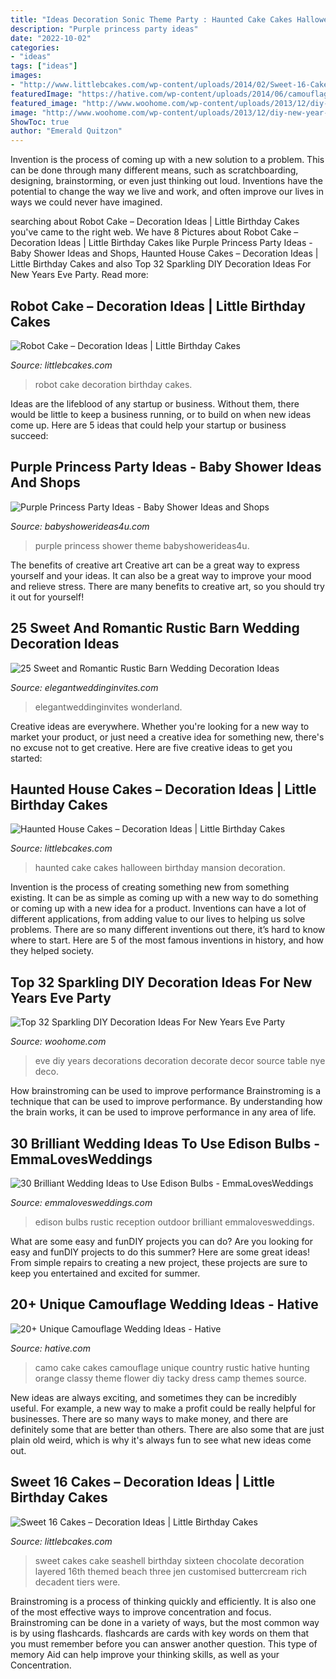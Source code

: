 ```yaml
---
title: "Ideas Decoration Sonic Theme Party : Haunted Cake Cakes Halloween Birthday Mansion Decoration"
description: "Purple princess party ideas"
date: "2022-10-02"
categories:
- "ideas"
tags: ["ideas"]
images:
- "http://www.littlebcakes.com/wp-content/uploads/2014/02/Sweet-16-Cakes-Ideas.jpg"
featuredImage: "https://hative.com/wp-content/uploads/2014/06/camouflage-wedding-ideas/9-camouflage-wedding-cake.jpg"
featured_image: "http://www.woohome.com/wp-content/uploads/2013/12/diy-new-year-eve-decorations-39.jpg"
image: "http://www.woohome.com/wp-content/uploads/2013/12/diy-new-year-eve-decorations-39.jpg"
ShowToc: true
author: "Emerald Quitzon"
---
```



Invention is the process of coming up with a new solution to a problem. This can be done through many different means, such as scratchboarding, designing, brainstorming, or even just thinking out loud. Inventions have the potential to change the way we live and work, and often improve our lives in ways we could never have imagined.

	

		
searching about Robot Cake – Decoration Ideas | Little Birthday Cakes you've came to the right web. We have 8 Pictures about Robot Cake – Decoration Ideas | Little Birthday Cakes like Purple Princess Party Ideas - Baby Shower Ideas and Shops, Haunted House Cakes – Decoration Ideas | Little Birthday Cakes and also Top 32 Sparkling DIY Decoration Ideas For New Years Eve Party. Read more:
		
    
## Robot Cake – Decoration Ideas | Little Birthday Cakes

<img loading=lazy src="http://www.littlebcakes.com/wp-content/uploads/2014/05/Robot-Cake.jpg" onerror="this.onerror=null;this.src='https://tse4.mm.bing.net/th?id=OIP.jU9wG8JVkUCwyjYQIsvIfgHaJ6&amp;pid=15.1';" alt="Robot Cake – Decoration Ideas | Little Birthday Cakes">

_Source: littlebcakes.com_

>robot cake decoration birthday cakes. 

	

Ideas are the lifeblood of any startup or business. Without them, there would be little to keep a business running, or to build on when new ideas come up. Here are 5 ideas that could help your startup or business succeed:

    
## Purple Princess Party Ideas - Baby Shower Ideas And Shops

<img loading=lazy src="https://babyshowerideas4u.com/wp-content/uploads/2014/01/1488012_649662588413034_1978950162_n.jpg" onerror="this.onerror=null;this.src='https://tse4.mm.bing.net/th?id=OIP.eE-5mRDWDX-ZqIgWhWF1CAHaLH&amp;pid=15.1';" alt="Purple Princess Party Ideas - Baby Shower Ideas and Shops">

_Source: babyshowerideas4u.com_

>purple princess shower theme babyshowerideas4u. 

	

The benefits of creative art
Creative art can be a great way to express yourself and your ideas. It can also be a great way to improve your mood and relieve stress. There are many benefits to creative art, so you should try it out for yourself!

    
## 25 Sweet And Romantic Rustic Barn Wedding Decoration Ideas

<img loading=lazy src="https://www.elegantweddinginvites.com/wedding-blog/wp-content/uploads/2017/06/sweet-rustic-barn-wedding-photo-display-ideas.jpg" onerror="this.onerror=null;this.src='https://tse3.mm.bing.net/th?id=OIP.PXBQgIHAaGeoVvLvxM2TtQHaLH&amp;pid=15.1';" alt="25 Sweet and Romantic Rustic Barn Wedding Decoration Ideas">

_Source: elegantweddinginvites.com_

>elegantweddinginvites wonderland. 

	

Creative ideas are everywhere. Whether you're looking for a new way to market your product, or just need a creative idea for something new, there's no excuse not to get creative. Here are five creative ideas to get you started: 

    
## Haunted House Cakes – Decoration Ideas | Little Birthday Cakes

<img loading=lazy src="http://www.littlebcakes.com/wp-content/uploads/2014/01/Haunted-House-Cake-Images.jpg" onerror="this.onerror=null;this.src='https://tse4.mm.bing.net/th?id=OIP.79qyNmKyFWRtCuJzuQdXVgHaJ4&amp;pid=15.1';" alt="Haunted House Cakes – Decoration Ideas | Little Birthday Cakes">

_Source: littlebcakes.com_

>haunted cake cakes halloween birthday mansion decoration. 

	

Invention is the process of creating something new from something existing. It can be as simple as coming up with a new way to do something or coming up with a new idea for a product. Inventions can have a lot of different applications, from adding value to our lives to helping us solve problems. There are so many different inventions out there, it’s hard to know where to start. Here are 5 of the most famous inventions in history, and how they helped society.

    
## Top 32 Sparkling DIY Decoration Ideas For New Years Eve Party

<img loading=lazy src="http://www.woohome.com/wp-content/uploads/2013/12/diy-new-year-eve-decorations-39.jpg" onerror="this.onerror=null;this.src='https://tse1.mm.bing.net/th?id=OIP.WEy9B172XC4va2btJfAnTQHaLH&amp;pid=15.1';" alt="Top 32 Sparkling DIY Decoration Ideas For New Years Eve Party">

_Source: woohome.com_

>eve diy years decorations decoration decorate decor source table nye deco. 

	

How brainstroming can be used to improve performance
Brainstroming is a technique that can be used to improve performance. By understanding how the brain works, it can be used to improve performance in any area of life.

    
## 30 Brilliant Wedding Ideas To Use Edison Bulbs - EmmaLovesWeddings

<img loading=lazy src="https://emmalovesweddings.com/wp-content/uploads/2017/10/outdoor-rustic-wedding-reception-ideas.jpg" onerror="this.onerror=null;this.src='https://tse3.mm.bing.net/th?id=OIP.fZdrfC13ry4-yquBoRzX-QHaLH&amp;pid=15.1';" alt="30 Brilliant Wedding Ideas to Use Edison Bulbs - EmmaLovesWeddings">

_Source: emmalovesweddings.com_

>edison bulbs rustic reception outdoor brilliant emmalovesweddings. 

	

What are some easy and funDIY projects you can do?
Are you looking for easy and funDIY projects to do this summer? Here are some great ideas! From simple repairs to creating a new project, these projects are sure to keep you entertained and excited for summer.

    
## 20+ Unique Camouflage Wedding Ideas - Hative

<img loading=lazy src="https://hative.com/wp-content/uploads/2014/06/camouflage-wedding-ideas/9-camouflage-wedding-cake.jpg" onerror="this.onerror=null;this.src='https://tse2.mm.bing.net/th?id=OIP.CT-ES8aGLL6FcqEiPBm4rgHaJ4&amp;pid=15.1';" alt="20+ Unique Camouflage Wedding Ideas - Hative">

_Source: hative.com_

>camo cake cakes camouflage unique country rustic hative hunting orange classy theme flower diy tacky dress camp themes source. 

	

New ideas are always exciting, and sometimes they can be incredibly useful. For example, a new way to make a profit could be really helpful for businesses. There are so many ways to make money, and there are definitely some that are better than others. There are also some that are just plain old weird, which is why it's always fun to see what new ideas come out.

    
## Sweet 16 Cakes – Decoration Ideas | Little Birthday Cakes

<img loading=lazy src="http://www.littlebcakes.com/wp-content/uploads/2014/02/Sweet-16-Cakes-Ideas.jpg" onerror="this.onerror=null;this.src='https://tse4.mm.bing.net/th?id=OIP.Qhg5BdUPRfx7ZYJqtAjxWgHaLI&amp;pid=15.1';" alt="Sweet 16 Cakes – Decoration Ideas | Little Birthday Cakes">

_Source: littlebcakes.com_

>sweet cakes cake seashell birthday sixteen chocolate decoration layered 16th themed beach three jen customised buttercream rich decadent tiers were. 

	

Brainstroming is a process of thinking quickly and efficiently. It is also one of the most effective ways to improve concentration and focus. Brainstroming can be done in a variety of ways, but the most common way is by using flashcards. flashcards are cards with key words on them that you must remember before you can answer another question. This type of memory Aid can help improve your thinking skills, as well as your Concentration.

